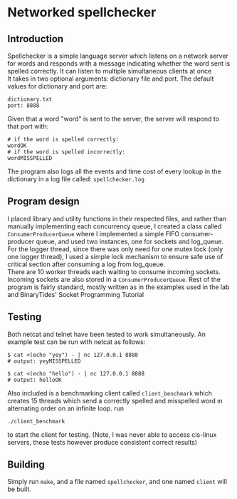 # Networked spellchecker

## Introduction
Spellchecker is a simple language server which listens on a network server for words and responds with a message indicating whether the word sent is spelled correctly. It can listen to multiple simultaneous clients at once  
It takes in two optional arguments: dictionary file and port. The default values for dictionary and port are:
```
dictionary.txt
port: 8888
```
Given that a word "word" is sent to the server, the server will respond to that port with:
```
# if the word is spelled correctly:
wordOK
# if the word is spelled incorrectly:
wordMISSPELLED
```

The program also logs all the events and time cost of every lookup in the dictionary in a log file called: `spellchecker.log`

## Program design
I placed library and utility functions in their respected files, and rather than manually implementing each concurrency queue, I created a class called `ConsumerProducerQueue` where I implemented a simple FIFO consumer-producer queue, and used two instances, one for sockets and log_queue. For the logger thread, since there was only need for one mutex lock (only one logger thread), I used a simple lock mechanism to ensure safe use of critical section after consuming a log from log_queue.  
There are 10 worker threads each waiting to consume incoming sockets. Incoming sockets are also stored in a `ConsumerProducerQueue`. Rest of the program is fairly standard, mostly written as in the examples used in the lab and BinaryTides' Socket Programming Tutorial


## Testing
Both netcat and telnet have been tested to work simultaneously. An example test can be run with netcat as follows:
```
$ cat <(echo "yey") - | nc 127.0.0.1 8888
# output: yeyMISSPELLED

$ cat <(echo "hello") - | nc 127.0.0.1 8888
# output: helloOK
```
Also included is a benchmarking client called `client_benchmark` which creates 15 threads which send a correctly spelled and misspelled word ın alternating order on an infinite loop. run 
```
./client_benchmark
```
to start the client for testing. (Note, I was never able to access cis-linux servers, these tests however produce consistent correct results)

## Building
Simply run `make`, and a file named `spellchecker`, and one named `client` will be built.